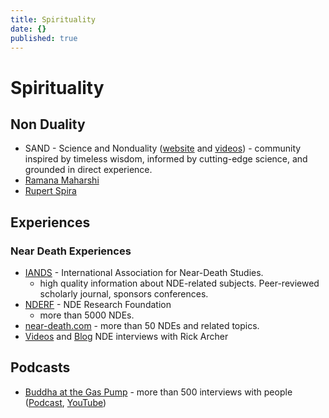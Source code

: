 ```yaml
---
title: Spirituality
date: {}
published: true
---
```


# Spirituality

## Non Duality

- SAND - Science and Nonduality ([website](https://www.scienceandnonduality.com/) and [videos](https://www.youtube.com/c/scienceandnonduality/videos)) - community inspired by timeless wisdom, informed by cutting-edge science, and grounded in direct experience.
- [Ramana Maharshi](https://en.wikipedia.org/wiki/Ramana_Maharshi)
- [Rupert Spira](https://rupertspira.com/)


## Experiences


### Near Death Experiences

- [IANDS](https://iands.org/) - International Association for Near-Death Studies. 
  - high quality information about NDE-related subjects. Peer-reviewed scholarly journal, sponsors conferences.
- [NDERF](https://nderf.org/) - NDE Research Foundation
  - more than 5000 NDEs.
- [near-death.com](https://near-death.com/) - more than 50 NDEs and related topics.
- [Videos](https://www.youtube.com/c/Batgap/search?query=near%20death%20experiences) and [Blog](https://batgap.com/category/nde/) NDE interviews with Rick Archer

## Podcasts
- [Buddha at the Gas Pump](https://batgap.com/) - more than 500 interviews with people ([Podcast](https://batgap.com/subscribe-to-podcast/), [YouTube](https://www.youtube.com/c/Batgap))
